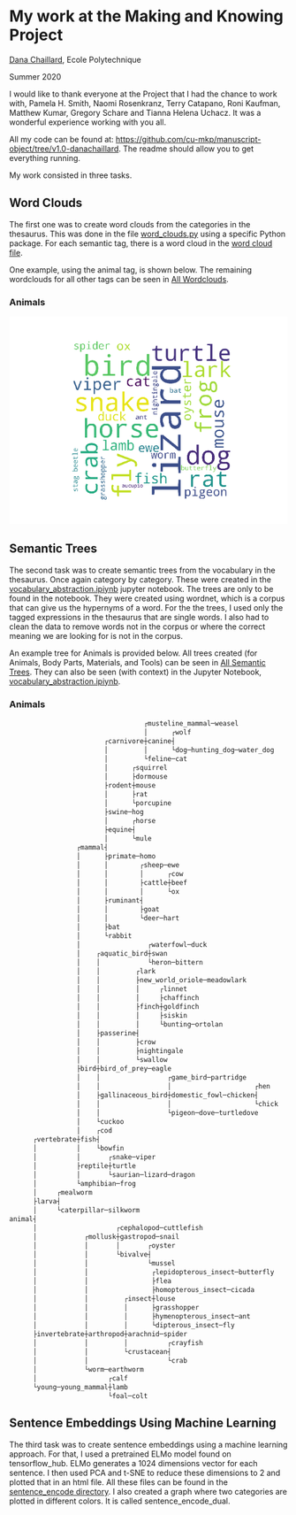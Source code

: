 # My work at the Making and Knowing Project

[Dana Chaillard](https://github.com/danachaillard), Ecole Polytechnique

Summer 2020

I would like to thank everyone at the Project that I had the chance to work with, Pamela H. Smith, Naomi Rosenkranz, Terry Catapano, Roni Kaufman, Matthew Kumar, Gregory Schare and Tianna Helena Uchacz. It was a wonderful experience working with you all.

All my code can be found at: <https://github.com/cu-mkp/manuscript-object/tree/v1.0-danachaillard>. The readme should allow you to get everything running.

My work consisted in three tasks. 

## Word Clouds

The first one was to create word clouds from the categories in the thesaurus. This was done in the file [word_clouds.py](https://github.com/cu-mkp/manuscript-object/blob/v1.0-danachaillard/word_clouds.py) using a specific Python package. For each semantic tag, there is a word cloud in the [word cloud file](https://github.com/cu-mkp/manuscript-object/tree/v1.0-danachaillard/word_clouds).

One example, using the animal tag, is shown below. The remaining wordclouds for all other tags can be seen in [All Wordclouds](Chaillard_wordclouds.md).

### Animals
![animals-wordcloud](https://github.com/cu-mkp/manuscript-object/blob/v1.0-danachaillard/word_clouds/animal.png?raw=true)

## Semantic Trees

The second task was to create semantic trees from the vocabulary in the thesaurus. Once again category by category. These were created in the [vocabulary_abstraction.ipiynb](https://github.com/cu-mkp/manuscript-object/blob/v1.0-danachaillard/vocabulary_abstraction.ipynb) jupyter notebook. The trees are only to be found in the notebook. They were created using wordnet, which is a corpus that can give us the hypernyms of a word. For the the trees, I used only the tagged expressions in the thesaurus that are single words. I also had to clean the data to remove words not in the corpus or where the correct meaning we are looking for is not in the corpus.

An example tree for Animals is provided below. All trees created (for Animals, Body Parts, Materials, and Tools) can be seen in [All Semantic Trees](Chaillard_trees.md). They can also be seen (with context) in the Jupyter Notebook, [vocabulary_abstraction.ipiynb](https://github.com/cu-mkp/manuscript-object/blob/v1.0-danachaillard/vocabulary_abstraction.ipynb).

### Animals
```
                                  ┌musteline_mammal─weasel
                                  │      ┌wolf
                        ┌carnivore┼canine┤
                        │         │      └dog─hunting_dog─water_dog
                        │         └feline─cat
                        │      ┌squirrel
                        │      ├dormouse
                        ├rodent┼mouse
                        │      ├rat
                        │      └porcupine
                        ├swine─hog
                        │      ┌horse
                        ├equine┤
                        │      └mule
                 ┌mammal┤
                 │      ├primate─homo
                 │      │        ┌sheep─ewe
                 │      │        │      ┌cow
                 │      │        ├cattle┼beef
                 │      │        │      └ox
                 │      ├ruminant┤
                 │      │        ├goat
                 │      │        └deer─hart
                 │      ├bat
                 │      └rabbit
                 │                 ┌waterfowl─duck
                 │    ┌aquatic_bird┼swan
                 │    │            └heron─bittern
                 │    │         ┌lark
                 │    │         ├new_world_oriole─meadowlark
                 │    │         │     ┌linnet
                 │    │         │     ├chaffinch
                 │    │         ├finch┼goldfinch
                 │    │         │     ├siskin
                 │    │         │     └bunting─ortolan
                 │    ├passerine┤
                 │    │         ├crow
                 │    │         ├nightingale
                 │    │         └swallow
                 ├bird┼bird_of_prey─eagle
                 │    │                 ┌game_bird─partridge
                 │    │                 │                     ┌hen
                 │    ├gallinaceous_bird┼domestic_fowl─chicken┤
                 │    │                 │                     └chick
                 │    │                 └pigeon─dove─turtledove
                 │    └cuckoo
                 │    ┌cod
      ┌vertebrate┼fish┤
      │          │    └bowfin
      │          │       ┌snake─viper
      │          ├reptile┼turtle
      │          │       └saurian─lizard─dragon
      │          └amphibian─frog
      │     ┌mealworm
      ├larva┤
      │     └caterpillar─silkworm
animal┤
      │                    ┌cephalopod─cuttlefish
      │            ┌mollusk┼gastropod─snail
      │            │       │       ┌oyster
      │            │       └bivalve┤
      │            │               └mussel
      │            │                ┌lepidopterous_insect─butterfly
      │            │                ├flea
      │            │                ├homopterous_insect─cicada
      │            │         ┌insect┼louse
      │            │         │      ├grasshopper
      │            │         │      ├hymenopterous_insect─ant
      │            │         │      └dipterous_insect─fly
      ├invertebrate┼arthropod┼arachnid─spider
      │            │         │          ┌crayfish
      │            │         └crustacean┤
      │            │                    └crab
      │            └worm─earthworm
      │                  ┌calf
      └young─young_mammal┼lamb
                         └foal─colt
```


## Sentence Embeddings Using Machine Learning

The third task was to create sentence embeddings using a machine learning approach. For that, I used a pretrained ELMo model found on tensorflow_hub. ELMo generates a 1024 dimensions vector for each sentence. I then used PCA and t-SNE to reduce these dimensions to 2 and plotted that in an html file. All these files can be found in the [sentence_encode directory](https://github.com/cu-mkp/manuscript-object/tree/v1.0-danachaillard/Sentence_encode). I also created a graph where two categories are plotted in different colors. It is called sentence_encode_dual.



